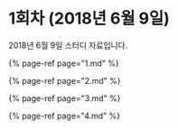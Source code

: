 # 1회차 \(2018년 6월 9일\)

2018년 6월 9일 스터디 자료입니다.

{% page-ref page="1.md" %}

{% page-ref page="2.md" %}

{% page-ref page="3.md" %}

{% page-ref page="4.md" %}



